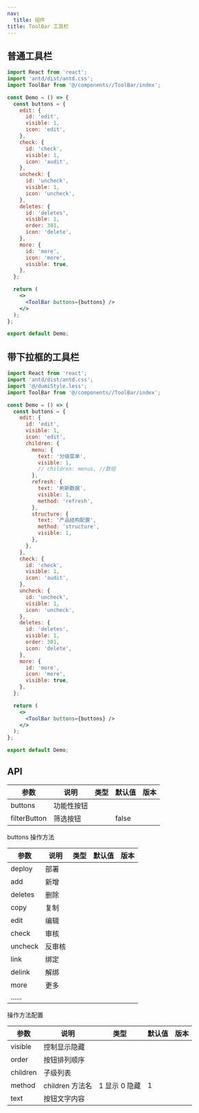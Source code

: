 ```yaml
---
nav:
  title: 组件
title: ToolBar 工具栏
---
```


## 普通工具栏

```jsx
import React from 'react';
import 'antd/dist/antd.css';
import ToolBar from '@/components//ToolBar/index';

const Demo = () => {
  const buttons = {
    edit: {
      id: 'edit',
      visible: 1,
      icon: 'edit',
    },
    check: {
      id: 'check',
      visible: 1,
      icon: 'audit',
    },
    uncheck: {
      id: 'uncheck',
      visible: 1,
      icon: 'uncheck',
    },
    deletes: {
      id: 'deletes',
      visible: 1,
      order: 301,
      icon: 'delete',
    },
    more: {
      id: 'more',
      icon: 'more',
      visible: true,
    },
  };

  return (
    <>
      <ToolBar buttons={buttons} />
    </>
  );
};

export default Demo;
```

## 带下拉框的工具栏

```jsx
import React from 'react';
import 'antd/dist/antd.css';
import '@/dumiStyle.less';
import ToolBar from '@/components//ToolBar/index';

const Demo = () => {
  const buttons = {
    edit: {
      id: 'edit',
      visible: 1,
      icon: 'edit',
      children: {
        menu: {
          text: '分级菜单',
          visible: 1,
          // children: menus, //数组
        },
        refresh: {
          text: '刷新数据',
          visible: 1,
          method: 'refresh',
        },
        structure: {
          text: '产品结构配置',
          method: 'structure',
          visible: 1,
        },
      },
    },
    check: {
      id: 'check',
      visible: 1,
      icon: 'audit',
    },
    uncheck: {
      id: 'uncheck',
      visible: 1,
      icon: 'uncheck',
    },
    deletes: {
      id: 'deletes',
      visible: 1,
      order: 301,
      icon: 'delete',
    },
    more: {
      id: 'more',
      icon: 'more',
      visible: true,
    },
  };

  return (
    <>
      <ToolBar buttons={buttons} />
    </>
  );
};

export default Demo;
```

## API

| 参数         | 说明       | 类型 | 默认值 | 版本 |
| ------------ | ---------- | ---- | ------ | ---- |
| buttons      | 功能性按钮 |      |        |      |
| filterButton | 筛选按钮   |      | false  |      |

buttons 操作方法

| 参数    | 说明   | 类型 | 默认值 | 版本 |
| ------- | ------ | ---- | ------ | ---- |
| deploy  | 部署   |      |        |      |
| add     | 新增   |      |        |      |
| deletes | 删除   |      |        |      |
| copy    | 复制   |      |        |      |
| edit    | 编辑   |      |        |      |
| check   | 审核   |      |        |      |
| uncheck | 反审核 |      |        |      |
| link    | 绑定   |      |        |      |
| delink  | 解绑   |      |        |      |
| more    | 更多   |      |        |      |
| ......  |        |      |        |      |

操作方法配置

| 参数     | 说明            | 类型          | 默认值 | 版本 |
| -------- | --------------- | ------------- | ------ | ---- |
| visible  | 控制显示隐藏    |               |        |      |
| order    | 按钮排列顺序    |               |        |      |
| children | 子级列表        |               |        |      |
| method   | children 方法名 | 1 显示 0 隐藏 | 1      |      |
| text     | 按钮文字内容    |               |        |      |
